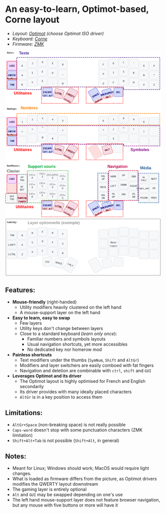 # An easy-to-learn, Optimot-based, Corne layout

- _Layout: [Optimot](https://optimot.fr/) (choose Optimot ISO driver)_
- _Keyboard: [Corne](https://github.com/foostan/crkbd)_
- _Firmware: [ZMK](https://zmk.dev/)_

![OptiCorne](OptiCorne.png)

## Features:
- **Mouse-friendly** (right-handed)
	- Utility modifiers heavily clustered on the left hand
	- A mouse-support layer on the left hand
- **Easy to learn, easy to swap**
	- Few layers
	- Utility keys don't change between layers
 	- Close to a standard keyboard (_learn only once_):
		- Familiar numbers and symbols layouts
		- Usual navigation shortcuts, yet more accessibles
	 	- No dedicated key nor homerow mod
- **Painless shortcuts**
	- Text modifiers under the thumbs (`SymNum`, `Shift` and `AltGr`)
	- Modifiers and layer switchers are easily comboed with fat fingers
	- Navigation and deletion are combinable with `ctrl`, `shift` and `GUI`
- **Leverages Optimot and its driver**
	- The Optimot layout is highly optimised for French and English secondarily
 	- Its driver provides with many ideally placed characters
  	- `AltGr` is in a key position to access them

## Limitations:
- `AltGr+Space` (non-breaking space) is not really possible
- `Caps-word` doesn't stop with some punctuation characters (ZMK limitation)
- `Shift+Alt+Tab` is not possible (`Shift+Alt`, in general)

## Notes:
- Meant for Linux; Windows should work; MacOS would require light changes.
- What is loaded as firmware differs from the picture, as Optimot drivers modifies the QWERTY layout downstream
- The gaming layer is entirely optional
- `Alt` and `GUI` may be swapped depending on one's use
- The left hand mouse-support layer does not feature browser navigation, but any mouse with five buttons or more will have it
